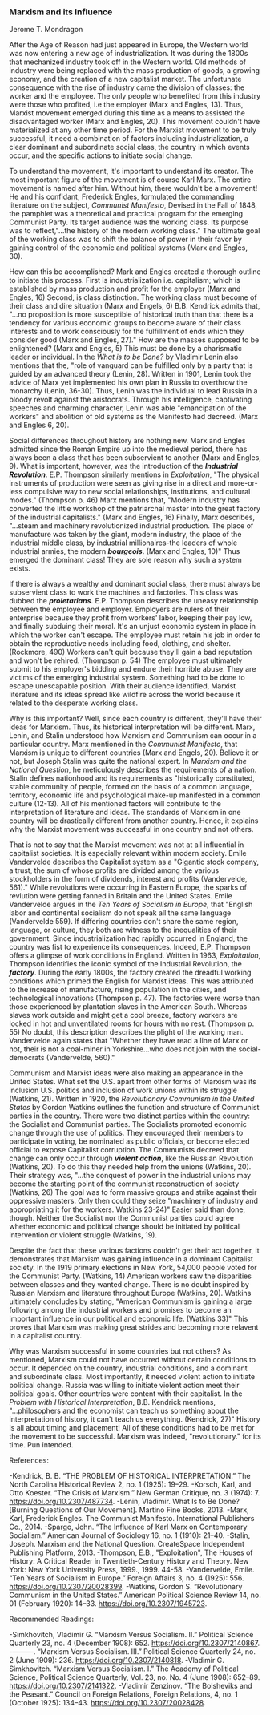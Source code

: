 ### Marxism and its Influence
Jerome T. Mondragon

After the Age of Reason had just appeared in Europe, the Western world was now entering a new age of industrialization. It was during the 1800s that mechanized industry took off in the Western world. Old methods of industry were being replaced with the mass production of goods, a growing economy, and the creation of a new capitalist market. The unfortunate consequence with the rise of industry came the division of classes: the worker and the employee. The only people who benefited from this industry were those who profited, i.e the employer (Marx and Engles, 13). Thus, Marxist movement emerged during this time as a means to assisted the disadvantaged worker (Marx and Engles, 20). This movement couldn't have materialized at any other time period. For the Marxist movement to be truly successful, it need a combination of factors including industrialization, a clear dominant and subordinate social class, the country in which events occur, and the specific actions to initiate social change. 

To understand the movement, it's important to understand its creator. The most important figure of the movement is of course Karl Marx. The entire movement is named after him. Without him, there wouldn't be a movement! He and his confidant, Frederick Engles, formulated the commanding literature on the subject, _Communist Manifesto_, Devised in the Fall of 1848, the pamphlet was a theoretical and practical program for the emerging Communist Party. Its target audience was the working class. Its purpose was to reflect,"...the history of the modern working class." The ultimate goal of the working class was to shift the balance of power in their favor by gaining control of the economic and political systems (Marx and Engles, 30). 

How can this be accomplished? Mark and Engles created a thorough outline to initiate this process. First is industrialization i.e. capitalism; which is established by mass production and profit for the employer (Marx and Engles, 16) Second, is class distinction. The working class must become of their class and dire situation (Marx and Engels, 6) B.B. Kendrick admits that, "...no proposition is more susceptible of historical truth than that there is a tendency for various economic groups to become aware of their class interests and to work consciously for the fulfillment of ends which they consider good (Marx and Engles, 27)." How are the masses supposed to be enlightened? (Marx and Engles, 5)  This must be done by a charismatic leader or individual. In the _What is to be Done?_ by Vladimir Lenin also mentions that the, "role of vanguard can be fulfilled only by a party that is guided by an advanced theory (Lenin, 28). Written in 1901, Lenin took the advice of Marx yet implemented his own plan in Russia to overthrow the monarchy (Lenin, 36-30). Thus, Lenin was the individual to lead Russia in a bloody revolt against the aristocrats. Through his intelligence, captivating speeches and charming character, Lenin was able "emancipation of the workers" and abolition of old systems as the Manifesto had decreed. (Marx and Engles 6, 20).

Social differences throughout history are nothing new. Marx and Engles admitted since the Roman Empire up into the medieval period, there has always been a class that has been subservient to another (Marx and Engles, 9). What is important, however, was the introduction of the ___Industrial Revolution___. E.P. Thompson similarly mentions in _Exploitation_, "The physical instruments of production were seen as giving rise in a direct and more-or-less compulsive way to new social relationships, institutions, and cultural modes." (Thompson p. 46) Marx mentions that, "Modern industry has converted the little workshop of the patriarchal master into the great factory of the industrial capitalists." (Marx and Engles, 16) Finally, Marx describes, "...steam and machinery revolutionized industrial production. The place of manufacture was taken by the giant, modern industry, the place of the industrial middle class, by industrial millionaires-the leaders of whole industrial armies, the modern ___bourgeois___. (Marx and Engles, 10)" Thus emerged the dominant class! They are sole reason why such a system exists. 

If there is always a wealthy and dominant social class, there must always be subservient class to work the machines and factories. This class was dubbed the ___proletarians___. E.P. Thompson describes the uneasy relationship between the employee and employer. Employers are rulers of their enterprise because they profit from workers' labor, keeping their pay low, and finally subduing their moral. It's an unjust economic system in place in which the worker can't escape. The employee must retain his job in order to obtain the reproductive needs including food, clothing, and shelter. (Rockmore, 490) Workers can't quit because they'll gain a bad reputation and won't be rehired. (Thompson p. 54) The employee must ultimately submit to his employer's bidding and endure their horrible abuse. They are victims of the emerging industrial system. Something had to be done to escape unescapable position. With their audience identified, Marxist literature and its ideas spread like wildfire across the world because it related to the desperate working class.   

Why is this important? Well, since each country is different, they'll have their ideas for Marxism. Thus, its historical interpretation will be different. Marx, Lenin, and Stalin understood how Marxism and Communism can occur in a particular country. Marx mentioned in the _Communist Manifesto_, that Marxism is unique to different countries (Marx and Engels, 20). Believe it or not, but Joseph Stalin was quite the national expert. In _Marxism and the National Question_, he meticulously describes the requirements of a nation. Stalin defines nationhood and its requirements as "historically constituted, stable community of people, formed on the basis of a common language, territory, economic life and psychological make-up manifested in a common culture (12-13). All of his mentioned factors will contribute to the interpretation of literature and ideas. The standards of Marxism in one country will be drastically different from another country. Hence, it explains why the Marxist movement was successful in one country and not others. 

That is not to say that the Marxist movement was not at all influential in capitalist societies. It is especially relevant within modern society. Emile Vandervelde describes the Capitalist system as a "Gigantic stock company, a trust, the sum of whose profits are divided among the various stockholders in the form of dividends, interest and profits (Vandervelde, 561)." While revolutions were occurring in Eastern Europe, the sparks of revlution were getting fanned in Britain and the United States. Emile Vandervelde argues in the _Ten Years of Socialism in Europe_, that "English labor and continental socialism do not speak all the same language (Vandervelde 559). If differing countries don't share the same region, language, or culture, they both are witness to the inequalities of their government. Since industrialization had rapidly occurred in England, the country was fist to experience its consequences. Indeed, E.P. Thompson offers a glimpse of work conditions in England. Written in 1963, _Exploitation_,  Thompson identifies the iconic symbol of the Industrial Revolution, the ___factory___. During the early 1800s, the factory created the dreadful working conditions which primed the English for Marxist ideas. This was attributed to the increase of manufacture, rising population in the cities, and technological innovations (Thompson p. 47). The factories were worse than those experienced by plantation slaves in the American South. Whereas slaves work outside and might get a cool breeze, factory workers are locked in hot and unventilated rooms for hours with no rest. (Thompson p. 55) No doubt, this description describes the plight of the working man. Vandervelde again states that "Whether they have read a line of Marx or not, their is not a coal-miner in Yorkshire...who does not join with the social-democrats (Vandervelde, 560)."

Communism and Marxist ideas were also making an appearance in the United States. What set the U.S. apart from other forms of Marxism was its inclusion U.S. politics and inclusion of work unions within its struggle (Watkins, 21). Written in 1920, the _Revolutionary Communism in the United States_ by Gordon Watkins outlines the function and structure of Communist parties in the country. There were two distinct parties within the country: the Socialist and Communist parties. The Socialists promoted economic change through the use of politics. They encouraged their members to participate in voting, be nominated as public officials, or become elected official to expose Capitalist corruption. The Communists decreed that change can only occur through ___violent action___, like the Russian Revolution (Watkins, 20). To do this they needed help from the unions (Watkins, 20). Their strategy was, "...the conquest of power in the industrial unions may become the starting point of the communist reconstruction of society (Watkins, 26) The goal was to form massive groups and strike against their oppressive masters. Only then could they seize "machinery of industry and appropriating it for the workers. Watkins 23-24)" Easier said than done, though. Neither the Socialist nor the Communist parties could agree whether economic and political change should be initiated by political intervention or violent struggle (Watkins, 19).

Despite the fact that these various factions couldn't get their act together, it demonstrates that Marxism was gaining influence in a dominant Capitalist society. In the 1919 primary elections in New York, 54,000 people voted for the Communist Party. (Watkins, 14) American workers saw the disparities between classes and they wanted change. There is no doubt inspired by Russian Marxism and literature throughout Europe (Watkins, 20). Watkins ultimately concludes by stating, "American Communism is gaining a large following among the industrial workers and promises to become an important influence in our political and economic life. (Watkins 33)" This proves that Marxism was making great strides and becoming more relavent in a capitalist country.

Why was Marxism successful in some countries but not others? As mentioned, Marxism could not have occurred without certain conditions to occur. It depended on the country, industrial conditions, and a dominant and subordinate class. Most importantly, it needed violent action to initiate political change. Russia was willing to initiate violent action meet their political goals. Other countries were content with their capitalist. In the _Problem with Historical Interpretation_, B.B. Kendrick mentions, "...philosophers and the economist can teach us something about the interpretation of history, it can't teach us everything. (Kendrick, 27)" History is all about timing and placement! All of these conditions had to be met for the movement to be successful. Marxism was indeed, "revolutionary." for its time. Pun intended.

References:

-Kendrick, B. B. “THE PROBLEM OF HISTORICAL INTERPRETATION.” The North Carolina Historical Review 2, no. 1 (1925): 19–29.
-Korsch, Karl, and Otto Koester. “The Crisis of Marxism.” New German Critique, no. 3 (1974): 7. https://doi.org/10.2307/487734.
-Lenin, Vladimir. What Is to Be Done? [Burning Questions of Our Movement]. Martino Fine Books, 2013.
-Marx, Karl, Frederick Engles. The Communist Manifesto. International Publishers Co., 2014.
-Spargo, John. “The Influence of Karl Marx on Contemporary Socialism.” American Journal of Sociology 16, no. 1 (1910): 21–40.
-Stalin, Joseph. Marxism and the National Question. CreateSpace Independent Publishing Platform, 2013.
-Thompson, E.B., "Exploitation", The Houses of History: A Critical Reader in Twentieth-Century History and Theory. New York: New York University Press, 1999., 1999. 44-58.
-Vandervelde, Emile. “Ten Years of Socialism in Europe.” Foreign Affairs 3, no. 4 (1925): 556. https://doi.org/10.2307/20028399.
-Watkins, Gordon S. “Revolutionary Communism in the United States.” American Political Science Review 14, no. 01 (February 1920): 14–33. https://doi.org/10.2307/1945723.

Recommended Readings:

-Simkhovitch, Vladimir G. “Marxism Versus Socialism. II.” Political Science Quarterly 23, no. 4 (December 1908): 652. https://doi.org/10.2307/2140867.
-———. “Marxism Versus Socialism. III.” Political Science Quarterly 24, no. 2 (June 1909): 236. https://doi.org/10.2307/2140818.
-Vladimir G. Simkhovitch. “Marxism Versus Socialism. I.” The Academy of Political Science, Political Science Quarterly, Vol. 23, no. No. 4 (June 1908): 652–89. https://doi.org/10.2307/2141322.
-Vladimir Zenzinov. “The Bolsheviks and the Peasant.” Council on Foreign Relations, Foreign Relations, 4, no. 1 (October 1925): 134–43. https://doi.org/10.2307/20028428.



